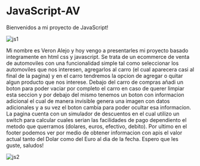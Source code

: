 # JavaScript-AV
Bienvenidos a mi proyecto de JavaScript!

![js1](https://user-images.githubusercontent.com/87399606/163246955-7c002bd8-0852-4f79-b040-85b7f3a566a9.png)

Mi nombre es Veron Alejo y hoy vengo a presentarles mi proyecto basado integramente en html css y javascript.
  Se trata de un ecommerce de venta de automoviles con una funcionalidad simple tal como seleccionar los automoviles que nos interesen, agregarlos al carro (el cual
aparecera casi al final de la pagina) y en el carro tendremos la opcion de agregar o quitar algun producto que nos interese. Debajo del carro de compras añadi un boton
para poder vaciar por completo el carro en caso de querer limpiar esta seccion y por debajo del mismo tenemos un boton con informacion adicional el cual de manera invisible
genera una imagen con datos adicionales y a su vez el boton cambia para poder ocultar esa informacion.
  La pagina cuenta con un simulador de descuentos en el cual utilizo un switch para calcular cuales serian las facilidades de pago dependiento el metodo que querramos 
(dolares, euros, efectivo, debito).
  Por ultimo en el footer podemos ver por medio de obtener informacion con apis el valor actual tanto del Dolar como del Euro al dia de la fecha.
Espero que les guste, saludos!

![js2](https://user-images.githubusercontent.com/87399606/163247119-04a84249-f637-4a73-8074-f2144ea98429.png)

